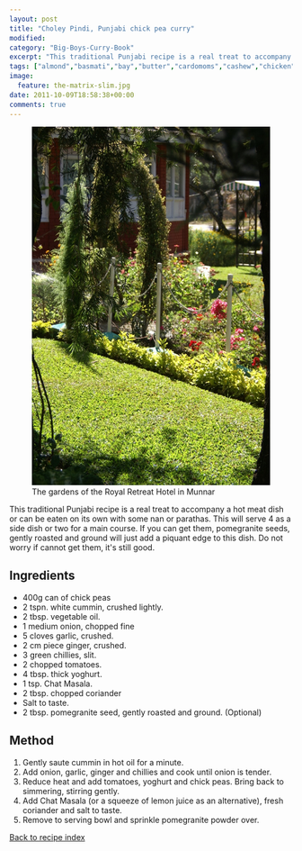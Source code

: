 ```yaml
---
layout: post
title: "Choley Pindi, Punjabi chick pea curry"
modified:
category: "Big-Boys-Curry-Book"
excerpt: "This traditional Punjabi recipe is a real treat to accompany a hot meat dish or"
tags: ["almond","basmati","bay","butter","cardomoms","cashew","chicken","cinnamon","cloves","cumin","ghee","lamb","mace","nuts","pepper","rice","saffron","turmeric"]
image:
  feature: the-matrix-slim.jpg
date: 2011-10-09T18:58:38+00:00
comments: true
---
```


<figure>
	<a href="/images/bbcb/pict2431.jpg" alt="Munnar, Kerala, India" title="Munnar, Kerala, India &#169; Ashley Kitson 12/09/2011"><img src="/images/bbcb/pict2431.jpg"/></a>
	<figcaption>The gardens of the Royal Retreat Hotel in Munnar</figcaption>
</figure>

This traditional Punjabi recipe is a real treat to accompany a hot meat dish or can be eaten on its own with some nan or parathas. This will serve 4 as a side dish or two for a main course. If you can get them, pomegranite seeds, gently roasted and ground will just add a piquant edge to this dish. Do not worry if cannot get them, it's still good.
        
## Ingredients
        
<ul><li>400g can of chick peas</li><li>2 tspn. white cummin, crushed lightly.</li><li>2 tbsp. vegetable oil.</li><li>1 medium onion, chopped fine</li><li>5 cloves garlic, crushed.</li><li>2 cm piece ginger, crushed.</li><li>3 green chillies, slit.</li><li>2 chopped tomatoes.</li><li>4 tbsp. thick yoghurt.</li><li>1 tsp. Chat Masala.</li><li>2 tbsp. chopped coriander</li><li>Salt to taste.</li><li>2 tbsp. pomegranite seed, gently roasted and ground. (Optional)</li></ul>
        
## Method

<ol><li>Gently saute cummin in hot oil for a minute.</li><li>Add onion, garlic, ginger and chillies and cook until onion is tender.</li><li>Reduce heat and add tomatoes, yoghurt and chick peas. Bring back to simmering, stirring gently.</li><li>Add Chat Masala (or a squeeze of lemon juice as an alternative), fresh coriander and salt to taste.</li><li>Remove to serving bowl and sprinkle pomegranite powder over.</li></ol>   

<a href="/bbcb">Back to recipe index</a>      